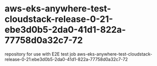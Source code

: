 # aws-eks-anywhere-test-cloudstack-release-0-21-ebe3d0b5-2da0-41d1-822a-77758d0a32c7-72
repository for use with E2E test job aws-eks-anywhere-test-cloudstack-release-0-21:ebe3d0b5-2da0-41d1-822a-77758d0a32c7-72
